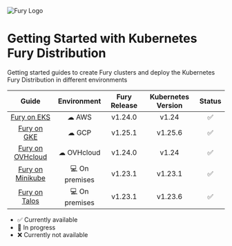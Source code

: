 ![Fury Logo](./utils/images/fury_logo.png)
# Getting Started with Kubernetes Fury Distribution

Getting started guides to create Fury clusters and deploy the Kubernetes Fury Distribution in different environments

|                     Guide                      |  Environment   | Fury Release  | Kubernetes Version |  Status            |
|:----------------------------------------------:|:--------------:|:-------------:|:------------------:|:------------------:|
| [Fury on EKS](fury-on-eks/README.md)           |   ☁ AWS        |   v1.24.0     |       v1.24        | :white_check_mark: |
| [Fury on GKE](fury-on-gke/README.md)           |   ☁ GCP        |   v1.25.1     |       v1.25.6      | :white_check_mark: |
| [Fury on OVHcloud](fury-on-ovhcloud/README.md) |   ☁ OVHcloud   |   v1.24.0     |       v1.24        | :white_check_mark: |
| [Fury on Minikube](fury-on-minikube/README.md) | 💻 On premises |   v1.23.1     |       v1.23.1      | :white_check_mark: |
| [Fury on Talos](fury-on-talos/README.md)       | 💻 On premises |   v1.23.1     |       v1.23.6      | :white_check_mark: |

- :white_check_mark: Currently available
- :hammer: In progress
- :x: Currently not available
